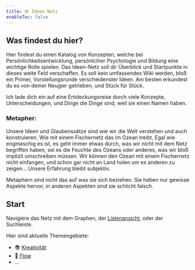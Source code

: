 ```yaml
---
title: 🕸 Ideen Netz
enableToc: false
---
```


## Was findest du hier?

Hier findest du einen Katalog von Konzepten, welche bei Persönlichkeitsentwicklung, persönlciher Psychologie und Bildung eine wichtige Rolle spielen.
Das Ideen-Netz soll dir Überblick und Startpunkte in dieses weite Feld verschaffen. Es soll kein umfassendes Wiki werden, bloß ein Primer, Vorstellungsrunde verscheidenster Ideen. Am besten erkundest du es von deiner Neugier getrieben, und Stück für Stück.

Ich lade dich ein auf eine Entdeckungsreise durch viele Konzepte, Unterscheidungen, und Dinge die Dinge sind, weil sie einen Namen haben. 


### Metapher:
Unsere Ideen und Glaubenssätze sind wie wir die Welt verstehen und auch konstruieren. Wie mit einem Fischernetz das im Ozean treibt, 
Egal wie engmaschig es ist, es geht immer etwas durch, was wir nicht mit dem Netz begriffen haben, sei es die Feuchte des Ozeans oder anderes, was wir bloß implizit umschreiben müssen. Wir können den Ozean mit einem Fischernetz nicht einfangen, und schon gar nicht an Land holen um es anderen zu zeigen... Unsere Erfahrung bleibt subjektiv.

Metaphern sind nicht das auf was sie sich beziehen. Sie heben nur gewisse Aspekte hervor, in anderen Aspekten sind sie schlicht falsch.


## Start

Navigiere das Netz mit dem Graphen, der [Listenansicht](/tags/), oder der Suchleiste.

Hier sind aktuelle Themengebiete:
- 📚 [Kreativität](notes/creativity.md)
- 🌊 [Flow](notes/flow.md)
- ...
